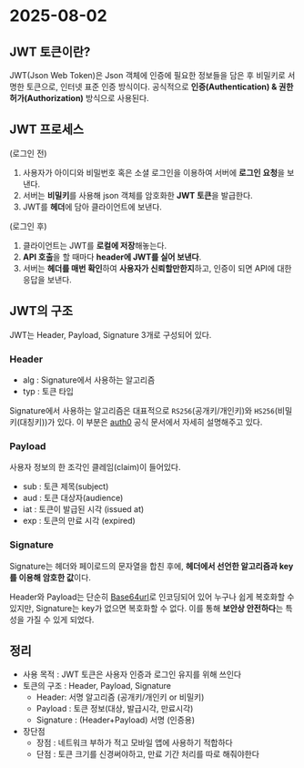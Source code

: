 # 2025-08-02

## JWT 토큰이란?

JWT(Json Web Token)은 Json 객체에 인증에 필요한 정보들을 담은 후 비밀키로 서명한 토큰으로, 인터넷 표준 인증 방식이다. 공식적으로 **인증(Authentication) & 권한허가(Authorization)** 방식으로 사용된다.

## JWT 프로세스

(로그인 전)

1. 사용자가 아이디와 비밀번호 혹은 소셜 로그인을 이용하여 서버에 **로그인 요청**을 보낸다.
2. 서버는 **비밀키**를 사용해 json 객체를 암호화한 **JWT 토큰**을 발급한다.
3. JWT를 **헤더**에 담아 클라이언트에 보낸다.

(로그인 후)

1. 클라이언트는 JWT를 **로컬에 저장**해놓는다.
2. **API 호출**을 할 때마다 **header에 JWT를 실어 보낸다**.
3. 서버는 **헤더를 매번 확인**하여 **사용자가 신뢰할만한지**하고, 인증이 되면 API에 대한 응답을 보낸다.

## JWT의 구조

JWT는 Header, Payload, Signature 3개로 구성되어 있다.

### Header

- alg : Signature에서 사용하는 알고리즘
- typ : 토큰 타입

Signature에서 사용하는 알고리즘은 대표적으로 `RS256`(공개키/개인키)와 `HS256`(비밀키(대칭키))가 있다. 이 부분은 [auth0](https://auth0.com/docs/get-started/applications/signing-algorithms) 공식 문서에서 자세히 설명해주고 있다.

### Payload

사용자 정보의 한 조각인 클레임(claim)이 들어있다.

- sub : 토큰 제목(subject)
- aud : 토큰 대상자(audience)
- iat : 토큰이 발급된 시각 (issued at)
- exp : 토큰의 만료 시각 (expired)

### Signature

Signature는 헤더와 페이로드의 문자열을 합친 후에, **헤더에서 선언한 알고리즘과 key를 이용해 암호한 값**이다.

Header와 Payload는 단순히 [Base64url](https://developer.mozilla.org/en-US/docs/Web/HTTP/Basics_of_HTTP/Data_URLs)로 인코딩되어 있어 누구나 쉽게 복호화할 수 있지만, Signature는 key가 없으면 복호화할 수 없다. 이를 통해 **보안상 안전하다**는 특성을 가질 수 있게 되었다.

## 정리

- 사용 목적 : JWT 토큰은 사용자 인증과 로그인 유지를 위해 쓰인다
- 토큰의 구조 : Header, Payload, Signature
    - Header: 서명 알고리즘 (공개키/개인키 or 비밀키)
    - Payload : 토큰 정보(대상, 발급시각, 만료시각)
    - Signature : (Header+Payload) 서명 (인증용)
- 장단점
    - 장점 : 네트워크 부하가 적고 모바일 앱에 사용하기 적합하다
    - 단점 : 토큰 크기를 신경써야하고, 만료 기간 처리를 따로 해줘야한다
